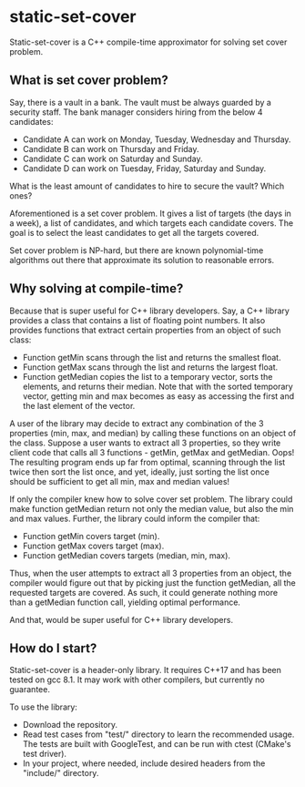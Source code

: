 # static-set-cover

Static-set-cover is a C++ compile-time approximator for solving set cover problem.

## What is set cover problem?

Say, there is a vault in a bank. The vault must be always guarded by a security staff. The bank manager considers hiring from the below 4 candidates:

- Candidate A can work on Monday, Tuesday, Wednesday and Thursday.
- Candidate B can work on Thursday and Friday.
- Candidate C can work on Saturday and Sunday.
- Candidate D can work on Tuesday, Friday, Saturday and Sunday.

What is the least amount of candidates to hire to secure the vault? Which ones?

Aforementioned is a set cover problem. It gives a list of targets (the days in a week), a list of candidates, and which targets each candidate covers. The goal is to select the least candidates to get all the targets covered.

Set cover problem is NP-hard, but there are known polynomial-time algorithms out there that approximate its solution to reasonable errors.

## Why solving at compile-time?

Because that is super useful for C++ library developers. Say, a C++ library provides a class that contains a list of floating point numbers. It also provides functions that extract certain properties from an object of such class:

- Function getMin scans through the list and returns the smallest float.
- Function getMax scans through the list and returns the largest float.
- Function getMedian copies the list to a temporary vector, sorts the elements, and returns their median. Note that with the sorted temporary vector, getting min and max becomes as easy as accessing the first and the last element of the vector.

A user of the library may decide to extract any combination of the 3 properties (min, max, and median) by calling these functions on an object of the class. Suppose a user wants to extract all 3 properties, so they write client code that calls all 3 functions - getMin, getMax and getMedian. Oops! The resulting program ends up far from optimal, scanning through the list twice then sort the list once, and yet, ideally, just sorting the list once should be sufficient to get all min, max and median values!

If only the compiler knew how to solve cover set problem. The library could make function getMedian return not only the median value, but also the min and max values. Further, the library could inform the compiler that:

- Function getMin covers target (min).
- Function getMax covers target (max).
- Function getMedian covers targets (median, min, max).

Thus, when the user attempts to extract all 3 properties from an object, the compiler would figure out that by picking just the function getMedian, all the requested targets are covered. As such, it could generate nothing more than a getMedian function call, yielding optimal performance.

And that, would be super useful for C++ library developers.

## How do I start?

Static-set-cover is a header-only library. It requires C++17 and has been tested on gcc 8.1. It may work with other compilers, but currently no guarantee.

To use the library:

- Download the repository.
- Read test cases from "test/" directory to learn the recommended usage. The tests are built with GoogleTest, and can be run with ctest (CMake's test driver).
- In your project, where needed, include desired headers from the "include/" directory.

